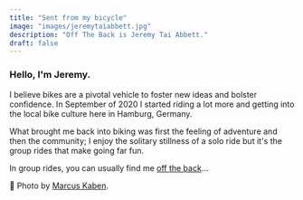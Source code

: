 ```yaml
---
title: "Sent from my bicycle"
image: "images/jeremytaiabbett.jpg"
description: "Off The Back is Jeremy Tai Abbett."
draft: false
---
```


### Hello, I'm Jeremy.

I believe bikes are a pivotal vehicle to foster new ideas and bolster confidence. In September of 2020 I started riding a lot more and getting into the local bike culture here in Hamburg, Germany.

What brought me back into biking was first the feeling of adventure and then the community; I enjoy the solitary stillness of a solo ride but it's the group rides that make going far fun.

In group rides, you can usually find me [off the back](https://www.instagram.com/_offtheback_/)...

📸 Photo by [Marcus Kaben](https://www.instagram.com/m.kabenfoto/).
